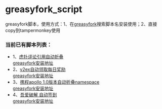 # greasyfork_script
greasyfork脚本，使用方式：1、在[greasyfork](https://greasyfork.org/zh-CN/scripts/ "greasyfork")搜索脚本名安装使用；2、直接copy到tampermonkey使用
### 当前已有脚本列表：
- 1、[虎扑评论引用自动折叠](https://github.com/hitfire/greasyfork_script/tree/master/hupuAutoExpand "虎扑评论引用自动折叠")   
[greasyfork安装地址](https://greasyfork.org/zh-CN/scripts/375157-%E8%99%8E%E6%89%91%E8%AF%84%E8%AE%BA%E5%BC%95%E7%94%A8%E8%87%AA%E5%8A%A8%E6%8A%98%E5%8F%A0 "虎扑评论引用自动折叠")
- 2、[v2ex自动领取每日奖励](https://github.com/hitfire/greasyfork_script/tree/master/v2exAutoSign "v2ex自动领取每日奖励")  
[greasyfork安装地址](https://greasyfork.org/zh-CN/scripts/375199-v2ex%E8%87%AA%E5%8A%A8%E9%A2%86%E5%8F%96%E6%AF%8F%E6%97%A5%E5%A5%96%E5%8A%B1 "v2ex自动领取每日奖励")
- 3、[携程apollo 1.0版本自动折叠namespace](https://github.com/hitfire/greasyfork_script/tree/master/v2ex "携程apollo 1.0版本自动折叠namespace")  
[greasyfork安装地址](https://greasyfork.org/zh-CN/scripts/382642-%E6%90%BA%E7%A8%8Bapollo-1-0%E7%89%88%E6%9C%AC%E8%87%AA%E5%8A%A8%E6%8A%98%E5%8F%A0namespace "携程apollo 1.0版本自动折叠namespace")
- 4、[吾爱破解 自动签到](https://github.com/hitfire/greasyfork_script/tree/master/52pojieAutoExpand "吾爱破解 自动签到")  
[greasyfork安装地址](https://greasyfork.org/zh-CN/scripts/404900-%E5%90%BE%E7%88%B1%E7%A0%B4%E8%A7%A3-%E8%87%AA%E5%8A%A8%E7%AD%BE%E5%88%B0 "吾爱破解 自动签到")
